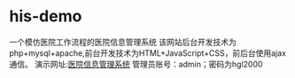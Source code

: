 # his-demo
一个模仿医院工作流程的医院信息管理系统
该网站后台开发技术为php+mysql+apache,前台开发技术为HTML+JavaScript+CSS，前后台使用ajax通信。
演示网址:[医院信息管理系统](http://39.108.94.247)
管理员账号：admin；密码为hgl2000
